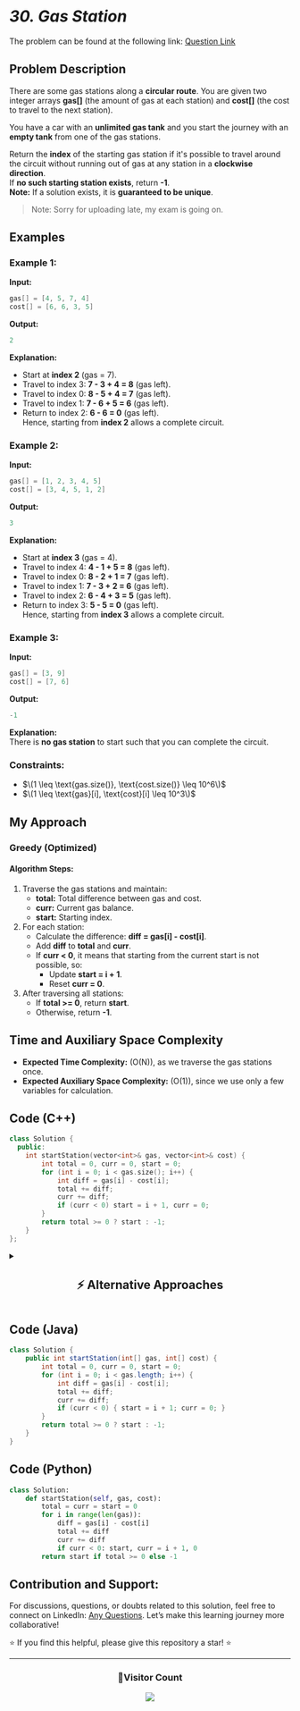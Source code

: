 # _30. Gas Station_

The problem can be found at the following link: [Question Link](http://geeksforgeeks.org/problems/circular-tour-1587115620/1)

## **Problem Description**

There are some gas stations along a **circular route**. You are given two integer arrays **gas[]** (the amount of gas at each station) and **cost[]** (the cost to travel to the next station).

You have a car with an **unlimited gas tank** and you start the journey with an **empty tank** from one of the gas stations.

Return the **index** of the starting gas station if it's possible to travel around the circuit without running out of gas at any station in a **clockwise direction**.  
If **no such starting station exists**, return **-1**.  
**Note:** If a solution exists, it is **guaranteed to be unique**.

> Note: Sorry for uploading late, my exam is going on.

## **Examples**

### **Example 1:**

**Input:**

```cpp
gas[] = [4, 5, 7, 4]
cost[] = [6, 6, 3, 5]
```

**Output:**

```cpp
2
```

**Explanation:**

- Start at **index 2** (gas = 7).
- Travel to index 3: **7 - 3 + 4 = 8** (gas left).
- Travel to index 0: **8 - 5 + 4 = 7** (gas left).
- Travel to index 1: **7 - 6 + 5 = 6** (gas left).
- Return to index 2: **6 - 6 = 0** (gas left).  
  Hence, starting from **index 2** allows a complete circuit.

### **Example 2:**

**Input:**

```cpp
gas[] = [1, 2, 3, 4, 5]
cost[] = [3, 4, 5, 1, 2]
```

**Output:**

```cpp
3
```

**Explanation:**

- Start at **index 3** (gas = 4).
- Travel to index 4: **4 - 1 + 5 = 8** (gas left).
- Travel to index 0: **8 - 2 + 1 = 7** (gas left).
- Travel to index 1: **7 - 3 + 2 = 6** (gas left).
- Travel to index 2: **6 - 4 + 3 = 5** (gas left).
- Return to index 3: **5 - 5 = 0** (gas left).  
  Hence, starting from **index 3** allows a complete circuit.

### **Example 3:**

**Input:**

```cpp
gas[] = [3, 9]
cost[] = [7, 6]
```

**Output:**

```cpp
-1
```

**Explanation:**  
There is **no gas station** to start such that you can complete the circuit.

### **Constraints:**

- $\(1 \leq \text{gas.size()}, \text{cost.size()} \leq 10^6\)$
- $\(1 \leq \text{gas}[i], \text{cost}[i] \leq 10^3\)$

## **My Approach**

### **Greedy (Optimized)**

#### **Algorithm Steps:**

1. Traverse the gas stations and maintain:
   - **total:** Total difference between gas and cost.
   - **curr:** Current gas balance.
   - **start:** Starting index.
2. For each station:
   - Calculate the difference: **diff = gas[i] - cost[i]**.
   - Add **diff** to **total** and **curr**.
   - If **curr < 0**, it means that starting from the current start is not possible, so:
     - Update **start = i + 1**.
     - Reset **curr = 0**.
3. After traversing all stations:
   - If **total >= 0**, return **start**.
   - Otherwise, return **-1**.

## **Time and Auxiliary Space Complexity**

- **Expected Time Complexity:** \(O(N)\), as we traverse the gas stations once.
- **Expected Auxiliary Space Complexity:** \(O(1)\), since we use only a few variables for calculation.

## **Code (C++)**

```cpp
class Solution {
  public:
    int startStation(vector<int>& gas, vector<int>& cost) {
        int total = 0, curr = 0, start = 0;
        for (int i = 0; i < gas.size(); i++) {
            int diff = gas[i] - cost[i];
            total += diff;
            curr += diff;
            if (curr < 0) start = i + 1, curr = 0;
        }
        return total >= 0 ? start : -1;
    }
};
```

<details>
<summary><h2 align="center">⚡ Alternative Approaches</h2></summary>

## 📊 **2️⃣ Two-Pass Approach**

#### **Algorithm Steps:**

1. Calculate the **total gas balance**.
2. If the total gas is negative, it's **impossible to complete the circuit**.
3. If positive, find the **optimal start point**.

```cpp
class Solution {
  public:
    int startStation(vector<int>& gas, vector<int>& cost) {
        int total = 0, curr = 0, start = 0;
        for (int i = 0; i < gas.size(); i++) {
            total += gas[i] - cost[i];
            curr += gas[i] - cost[i];
            if (curr < 0) {
                start = i + 1;
                curr = 0;
            }
        }
        return total >= 0 ? start : -1;
    }
};
```

#### 📝 **Complexity Analysis:**

- ✅ **Time Complexity:** O(N) - We traverse the gas stations twice in the worst case.
- ✅ **Space Complexity:** O(1) - Only a few variables are used.

#### ✅ **Why This Approach?**

This method is intuitive, as it first ensures the total gas is non-negative and then finds the optimal start point.

## 🔁 **3️⃣ Prefix Sum Approach**

#### **Algorithm Steps:**

1. Calculate the **total gas balance**.
2. Track the **cumulative gas difference** while iterating.
3. If the cumulative gas drops below 0, update the start to the next station.

```cpp
class Solution {
  public:
    int startStation(vector<int>& gas, vector<int>& cost) {
        int total = 0, sum = 0, start = 0;
        for (int i = 0; i < gas.size(); i++) {
            int diff = gas[i] - cost[i];
            total += diff;
            sum += diff;
            if (sum < 0) {
                start = i + 1;
                sum = 0;
            }
        }
        return total >= 0 ? start : -1;
    }
};
```

#### 📝 **Complexity Analysis:**

- ✅ **Time Complexity:** O(N)
- ✅ **Space Complexity:** O(1)

#### ✅ **Why This Approach?**

Uses cumulative gas difference to determine a viable start point while maintaining efficiency.

## 🔄 **4️⃣ Efficient Circular Check**

#### **Algorithm Steps:**

1. Traverse the array in a **circular manner** using modular arithmetic.
2. If the **current gas balance** becomes negative, reset the start station to the next one.
3. If the **total gas** is positive, return the start station, otherwise return -1.

```cpp
class Solution {
  public:
    int startStation(vector<int>& gas, vector<int>& cost) {
        int total = 0, curr = 0, start = 0;
        int n = gas.size();
        for (int i = 0; i < 2 * n; i++) {
            int index = i % n;
            int diff = gas[index] - cost[index];
            total += diff;
            curr += diff;
            if (curr < 0) {
                start = index + 1;
                curr = 0;
                if (start >= n) break;
            }
        }
        return total >= 0 ? start : -1;
    }
};
```

#### 📝 **Complexity Analysis:**

- ✅ **Time Complexity:** O(N)
- ✅ **Space Complexity:** O(1)

#### ✅ **Why This Approach?**

Efficiently handles circular routes using modular arithmetic while keeping the logic simple.

### 🆚 **Comparison of Approaches**

| **Approach**             | ⏱️ **Time Complexity** | 🗂️ **Space Complexity** | ✅ **Pros**                        | ⚠️ **Cons**                             |
| ------------------------ | ---------------------- | ----------------------- | ---------------------------------- | --------------------------------------- |
| Greedy (Optimized)       | 🟢 O(N)                | 🟢 O(1)                 | Best performance, minimal space    | Harder to derive intuitively            |
| Two-Pass Approach        | 🟢 O(N)                | 🟢 O(1)                 | Simple to understand, efficient    | Requires two passes in some scenarios   |
| Prefix Sum Approach      | 🟢 O(N)                | 🟢 O(1)                 | Simple logic with cumulative sum   | Not significantly different from greedy |
| Efficient Circular Check | 🟢 O(N)                | 🟢 O(1)                 | Handles circular cases effectively | Slightly more complex logic             |

✅ **Best Choice?**

- Use the **Greedy (Optimized)** for maximum efficiency.
- The **Two-Pass** or **Prefix Sum** are suitable for simpler implementation.
- The **Efficient Circular Check** is ideal for circular track scenarios.

</details>

## **Code (Java)**

```java
class Solution {
    public int startStation(int[] gas, int[] cost) {
        int total = 0, curr = 0, start = 0;
        for (int i = 0; i < gas.length; i++) {
            int diff = gas[i] - cost[i];
            total += diff;
            curr += diff;
            if (curr < 0) { start = i + 1; curr = 0; }
        }
        return total >= 0 ? start : -1;
    }
}
```

## **Code (Python)**

```python
class Solution:
    def startStation(self, gas, cost):
        total = curr = start = 0
        for i in range(len(gas)):
            diff = gas[i] - cost[i]
            total += diff
            curr += diff
            if curr < 0: start, curr = i + 1, 0
        return start if total >= 0 else -1
```

## **Contribution and Support:**

For discussions, questions, or doubts related to this solution, feel free to connect on LinkedIn: [Any Questions](https://www.linkedin.com/in/patel-hetkumar-sandipbhai-8b110525a/). Let’s make this learning journey more collaborative!

⭐ If you find this helpful, please give this repository a star! ⭐

---

<div align="center">
  <h3><b>📍Visitor Count</b></h3>
</div>

<p align="center">
  <img src="https://profile-counter.glitch.me/Hunterdii/count.svg" />
</p>
